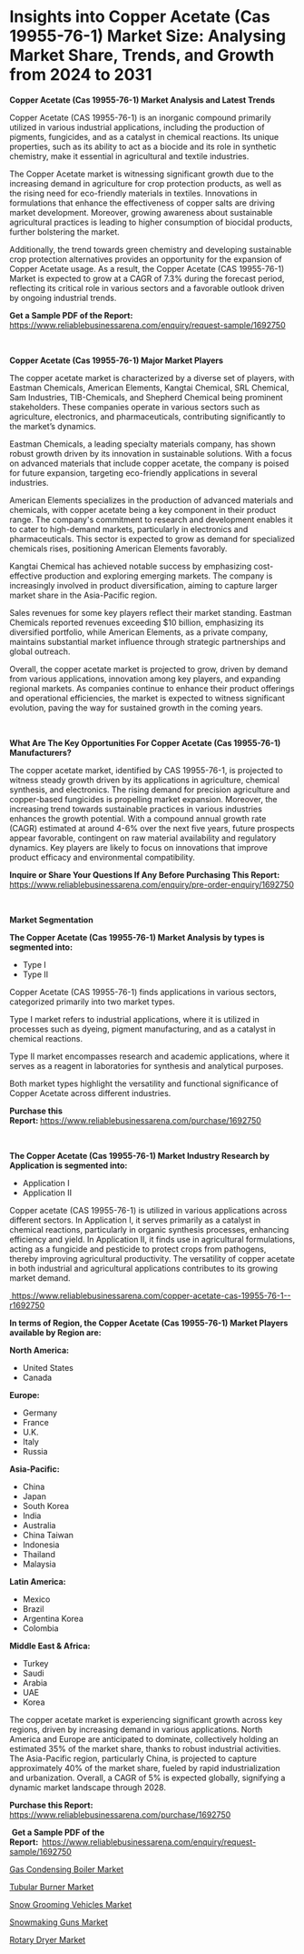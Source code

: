 <p><h1>Insights into Copper Acetate (Cas 19955-76-1) Market Size: Analysing Market Share, Trends, and Growth from 2024 to 2031</h1></p><p><strong>Copper Acetate (Cas 19955-76-1) Market Analysis and Latest Trends</strong></p>
<p><p>Copper Acetate (CAS 19955-76-1) is an inorganic compound primarily utilized in various industrial applications, including the production of pigments, fungicides, and as a catalyst in chemical reactions. Its unique properties, such as its ability to act as a biocide and its role in synthetic chemistry, make it essential in agricultural and textile industries.</p><p>The Copper Acetate market is witnessing significant growth due to the increasing demand in agriculture for crop protection products, as well as the rising need for eco-friendly materials in textiles. Innovations in formulations that enhance the effectiveness of copper salts are driving market development. Moreover, growing awareness about sustainable agricultural practices is leading to higher consumption of biocidal products, further bolstering the market.</p><p>Additionally, the trend towards green chemistry and developing sustainable crop protection alternatives provides an opportunity for the expansion of Copper Acetate usage. As a result, the Copper Acetate (CAS 19955-76-1) Market is expected to grow at a CAGR of 7.3% during the forecast period, reflecting its critical role in various sectors and a favorable outlook driven by ongoing industrial trends.</p></p>
<p><strong>Get a Sample PDF of the Report:&nbsp;</strong> <a href="https://www.reliablebusinessarena.com/enquiry/request-sample/1692750?utm_campaign=1726&utm_medium=2&utm_source=Github&utm_content=ia&utm_term=20102024&utm_id=copper-acetate-cas-19955-76-1">https://www.reliablebusinessarena.com/enquiry/request-sample/1692750</a></p>
<p>&nbsp;</p>
<p><strong>Copper Acetate (Cas 19955-76-1) Major Market Players</strong></p>
<p><p>The copper acetate market is characterized by a diverse set of players, with Eastman Chemicals, American Elements, Kangtai Chemical, SRL Chemical, Sam Industries, TIB-Chemicals, and Shepherd Chemical being prominent stakeholders. These companies operate in various sectors such as agriculture, electronics, and pharmaceuticals, contributing significantly to the market’s dynamics.</p><p>Eastman Chemicals, a leading specialty materials company, has shown robust growth driven by its innovation in sustainable solutions. With a focus on advanced materials that include copper acetate, the company is poised for future expansion, targeting eco-friendly applications in several industries.</p><p>American Elements specializes in the production of advanced materials and chemicals, with copper acetate being a key component in their product range. The company's commitment to research and development enables it to cater to high-demand markets, particularly in electronics and pharmaceuticals. This sector is expected to grow as demand for specialized chemicals rises, positioning American Elements favorably.</p><p>Kangtai Chemical has achieved notable success by emphasizing cost-effective production and exploring emerging markets. The company is increasingly involved in product diversification, aiming to capture larger market share in the Asia-Pacific region.</p><p>Sales revenues for some key players reflect their market standing. Eastman Chemicals reported revenues exceeding $10 billion, emphasizing its diversified portfolio, while American Elements, as a private company, maintains substantial market influence through strategic partnerships and global outreach.</p><p>Overall, the copper acetate market is projected to grow, driven by demand from various applications, innovation among key players, and expanding regional markets. As companies continue to enhance their product offerings and operational efficiencies, the market is expected to witness significant evolution, paving the way for sustained growth in the coming years.</p></p>
<p>&nbsp;</p>
<p><strong>What Are The Key Opportunities For Copper Acetate (Cas 19955-76-1) Manufacturers?</strong></p>
<p><p>The copper acetate market, identified by CAS 19955-76-1, is projected to witness steady growth driven by its applications in agriculture, chemical synthesis, and electronics. The rising demand for precision agriculture and copper-based fungicides is propelling market expansion. Moreover, the increasing trend towards sustainable practices in various industries enhances the growth potential. With a compound annual growth rate (CAGR) estimated at around 4-6% over the next five years, future prospects appear favorable, contingent on raw material availability and regulatory dynamics. Key players are likely to focus on innovations that improve product efficacy and environmental compatibility.</p></p>
<p><strong>Inquire or Share Your Questions If Any Before Purchasing This Report:</strong> <a href="https://www.reliablebusinessarena.com/enquiry/pre-order-enquiry/1692750?utm_campaign=1726&utm_medium=2&utm_source=Github&utm_content=ia&utm_term=20102024&utm_id=copper-acetate-cas-19955-76-1">https://www.reliablebusinessarena.com/enquiry/pre-order-enquiry/1692750</a></p>
<p>&nbsp;</p>
<p><strong>Market Segmentation</strong></p>
<p><strong>The Copper Acetate (Cas 19955-76-1) Market Analysis by types is segmented into:</strong></p>
<p><ul><li>Type I</li><li>Type II</li></ul></p>
<p><p>Copper Acetate (CAS 19955-76-1) finds applications in various sectors, categorized primarily into two market types. </p><p>Type I market refers to industrial applications, where it is utilized in processes such as dyeing, pigment manufacturing, and as a catalyst in chemical reactions. </p><p>Type II market encompasses research and academic applications, where it serves as a reagent in laboratories for synthesis and analytical purposes. </p><p>Both market types highlight the versatility and functional significance of Copper Acetate across different industries.</p></p>
<p><strong>Purchase this Report:&nbsp;</strong><a href="https://www.reliablebusinessarena.com/purchase/1692750?utm_campaign=1726&utm_medium=2&utm_source=Github&utm_content=ia&utm_term=20102024&utm_id=copper-acetate-cas-19955-76-1">https://www.reliablebusinessarena.com/purchase/1692750</a></p>
<p>&nbsp;</p>
<p><strong>The Copper Acetate (Cas 19955-76-1) Market Industry Research by Application is segmented into:</strong></p>
<p><ul><li>Application I</li><li>Application II</li></ul></p>
<p><p>Copper acetate (CAS 19955-76-1) is utilized in various applications across different sectors. In Application I, it serves primarily as a catalyst in chemical reactions, particularly in organic synthesis processes, enhancing efficiency and yield. In Application II, it finds use in agricultural formulations, acting as a fungicide and pesticide to protect crops from pathogens, thereby improving agricultural productivity. The versatility of copper acetate in both industrial and agricultural applications contributes to its growing market demand.</p></p>
<p><a href="https://www.reliablebusinessarena.com/copper-acetate-cas-19955-76-1--r1692750?utm_campaign=1726&utm_medium=2&utm_source=Github&utm_content=ia&utm_term=20102024&utm_id=copper-acetate-cas-19955-76-1">&nbsp;https://www.reliablebusinessarena.com/copper-acetate-cas-19955-76-1--r1692750</a></p>
<p><strong>In terms of Region, the Copper Acetate (Cas 19955-76-1) Market Players available by Region are:</strong></p>
<p>
    <p> <strong> North America: </strong>
        <ul>
            <li>United States</li>
            <li>Canada</li>
        </ul>
        </p> 
    <p> <strong> Europe: </strong>
        <ul>
            <li>Germany</li>
            <li>France</li>
            <li>U.K.</li>
            <li>Italy</li>
            <li>Russia</li>
        </ul>
        </p> 
    <p> <strong> Asia-Pacific: </strong>
        <ul>
            <li>China</li>
            <li>Japan</li>
            <li>South Korea</li>
            <li>India</li>
            <li>Australia</li>
            <li>China Taiwan</li>
            <li>Indonesia</li>
            <li>Thailand</li>
            <li>Malaysia</li>
        </ul>
        </p> 
    <p> <strong> Latin America: </strong>
        <ul>
            <li>Mexico</li>
            <li>Brazil</li>
            <li>Argentina Korea</li>
            <li>Colombia</li>
        </ul>
        </p> 
    <p> <strong> Middle East & Africa: </strong>
        <ul>
            <li>Turkey</li>
            <li>Saudi</li>
            <li>Arabia</li>
            <li>UAE</li>
            <li>Korea</li>
        </ul>
    </p>
    </p>
<p><p>The copper acetate market is experiencing significant growth across key regions, driven by increasing demand in various applications. North America and Europe are anticipated to dominate, collectively holding an estimated 35% of the market share, thanks to robust industrial activities. The Asia-Pacific region, particularly China, is projected to capture approximately 40% of the market share, fueled by rapid industrialization and urbanization. Overall, a CAGR of 5% is expected globally, signifying a dynamic market landscape through 2028.</p></p>
<p><strong>Purchase this Report: </strong><a href="https://www.reliablebusinessarena.com/purchase/1692750?utm_campaign=1726&utm_medium=2&utm_source=Github&utm_content=ia&utm_term=20102024&utm_id=copper-acetate-cas-19955-76-1">https://www.reliablebusinessarena.com/purchase/1692750</a></p>
<p>&nbsp;<strong>Get a Sample PDF of the Report:&nbsp;&nbsp;</strong><a href="https://www.reliablebusinessarena.com/enquiry/request-sample/1692750?utm_campaign=1726&utm_medium=2&utm_source=Github&utm_content=ia&utm_term=20102024&utm_id=copper-acetate-cas-19955-76-1">https://www.reliablebusinessarena.com/enquiry/request-sample/1692750</a></p>
<p><strong></strong></p>
<p><p><a href="https://www.linkedin.com/pulse/global-gas-condensing-boiler-market-trends-analysis-future-growth-fjbwc?utm_campaign=1726&utm_medium=2&utm_source=Github&utm_content=ia&utm_term=20102024&utm_id=copper-acetate-cas-19955-76-1">Gas Condensing Boiler Market</a></p><p><a href="https://www.linkedin.com/pulse/tubular-burner-market-revolution-2024-2031-trends-shaping-next-l90uc?utm_campaign=1726&utm_medium=2&utm_source=Github&utm_content=ia&utm_term=20102024&utm_id=copper-acetate-cas-19955-76-1">Tubular Burner Market</a></p><p><a href="https://www.linkedin.com/pulse/exploring-snow-grooming-vehicles-market-dynamics-revenue-pkfqf?utm_campaign=1726&utm_medium=2&utm_source=Github&utm_content=ia&utm_term=20102024&utm_id=copper-acetate-cas-19955-76-1">Snow Grooming Vehicles Market</a></p><p><a href="https://www.linkedin.com/pulse/unveiling-market-trends-global-snowmaking-guns-growth-regional-0pp3c?utm_campaign=1726&utm_medium=2&utm_source=Github&utm_content=ia&utm_term=20102024&utm_id=copper-acetate-cas-19955-76-1">Snowmaking Guns Market</a></p><p><a href="https://www.linkedin.com/pulse/rotary-dryer-industry-forecast-market-shifts-strategic-imperatives-8wqmc?utm_campaign=1726&utm_medium=2&utm_source=Github&utm_content=ia&utm_term=20102024&utm_id=copper-acetate-cas-19955-76-1">Rotary Dryer Market</a></p></p>